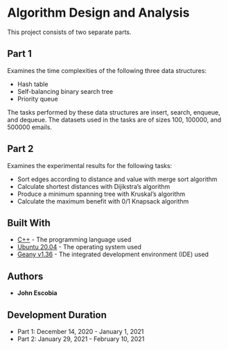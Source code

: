 # Algorithm Design and Analysis

This project consists of two separate parts.

## Part 1

Examines the time complexities of the following three data structures:

* Hash table
* Self-balancing binary search tree
* Priority queue

The tasks performed by these data structures are insert, search, enqueue, and dequeue. The datasets used in the tasks are of sizes 100, 100000, and 500000 emails.

## Part 2

Examines the experimental results for the following tasks:

* Sort edges according to distance and value with merge sort algorithm
* Calculate shortest distances with Dijikstra’s algorithm
* Produce a minimum spanning tree with Kruskal’s algorithm
* Calculate the maximum benefit with 0/1 Knapsack algorithm

## Built With

* [C++](https://isocpp.org/) - The programming language used
* [Ubuntu 20.04](https://ubuntu.com/download/desktop) - The operating system used
* [Geany v1.36](https://www.geany.org/) - The integrated development environment (IDE) used

## Authors

* **John Escobia**

## Development Duration

* Part 1: December 14, 2020 - January 1, 2021
* Part 2: January 29, 2021 - February 10, 2021

